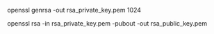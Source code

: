 openssl genrsa -out rsa_private_key.pem 1024

openssl rsa -in rsa_private_key.pem -pubout -out rsa_public_key.pem